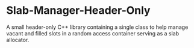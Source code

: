 # Slab-Manager-Header-Only
A small header-only C++ library containing a single class to help manage vacant and filled slots in a random access container serving as a slab allocator. 
